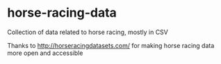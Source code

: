# horse-racing-data
Collection of data related to horse racing, mostly in CSV

Thanks to http://horseracingdatasets.com/ for making horse racing data more open and accessible

